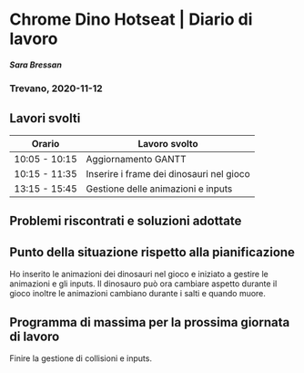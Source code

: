 # Chrome Dino Hotseat | Diario di lavoro
##### Sara Bressan
### Trevano, 2020-11-12

## Lavori svolti


|Orario        |Lavoro svolto                 |
|--------------|------------------------------|
|10:05 - 10:15 | Aggiornamento GANTT |
|10:15 - 11:35 | Inserire i frame dei dinosauri nel gioco |
|13:15 - 15:45 | Gestione delle animazioni e inputs|

##  Problemi riscontrati e soluzioni adottate


##  Punto della situazione rispetto alla pianificazione
Ho inserito le animazioni dei dinosauri nel gioco e iniziato a gestire le animazioni e gli inputs.
Il dinosauro può ora cambiare aspetto durante il gioco inoltre le animazioni cambiano durante i salti e quando muore.

## Programma di massima per la prossima giornata di lavoro
Finire la gestione di collisioni e inputs.